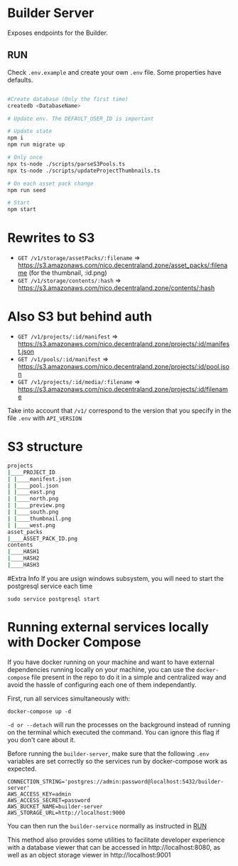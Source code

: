 # Builder Server

Exposes endpoints for the Builder.

## RUN

Check `.env.example` and create your own `.env` file. Some properties have defaults.

```bash

#Create database (Only the first time)
createdb <DatabaseName>

# Update env. The DEFAULT_USER_ID is important

# Update state
npm i
npm run migrate up

# Only once
npx ts-node ./scripts/parseS3Pools.ts
npx ts-node ./scripts/updateProjectThumbnails.ts

# On each asset pack change
npm run seed

# Start
npm start
```

# Rewrites to S3

- `GET /v1/storage/assetPacks/:filename` => https://s3.amazonaws.com/nico.decentraland.zone/asset_packs/:filename (for the thumbnail, :id.png)
- `GET /v1/storage/contents/:hash` => https://s3.amazonaws.com/nico.decentraland.zone/contents/:hash

# Also S3 but behind auth

- `GET /v1/projects/:id/manifest` => https://s3.amazonaws.com/nico.decentraland.zone/projects/:id/manifest.json
- `GET /v1/pools/:id/manifest` => https://s3.amazonaws.com/nico.decentraland.zone/projects/:id/pool.json
- `GET /v1/projects/:id/media/:filename` => https://s3.amazonaws.com/nico.decentraland.zone/projects/:id/filename

Take into account that `/v1/` correspond to the version that you specify in the file `.env` with `API_VERSION`

# S3 structure

```bash
projects
|____PROJECT_ID
| |____manifest.json
| |____pool.json
| |____east.png
| |____north.png
| |____preview.png
| |____south.png
| |____thumbnail.png
| |____west.png
asset_packs
|____ASSET_PACK_ID.png
contents
|____HASH1
|____HASH2
|____HASH3
```

#Extra Info
If you are usign windows subsystem, you will need to start the postgresql service each time

`sudo service postgresql start`

# Running external services locally with Docker Compose

If you have docker running on your machine and want to have external dependencies running locally on your machine,
you can use the `docker-compose` file present in the repo to do it in a simple and centralized way and avoid the hassle of
configuring each one of them independantly.

First, run all services simultaneously with:

`docker-compose up -d`

`-d or --detach` will run the processes on the background instead of running on the terminal which executed the command.
You can ignore this flag if you don't care about it.

Before running the `builder-server`, make sure that the following `.env` variables are set correctly so the services run by docker-compose work as expected.

```
CONNECTION_STRING='postgres://admin:password@localhost:5432/builder-server'
AWS_ACCESS_KEY=admin
AWS_ACCESS_SECRET=password
AWS_BUCKET_NAME=builder-server
AWS_STORAGE_URL=http://localhost:9000
```

You can then run the `builder-service` normally as instructed in [RUN](#run)

This method also provides some utilities to facilitate developer experience with a database viewer that can be accessed in http://localhost:8080, as well as an object storage viewer in http://localhost:9001

